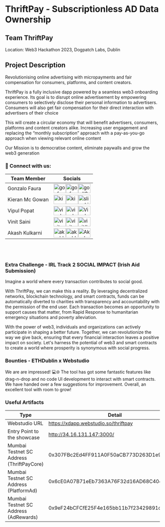 # ThriftPay - Subscriptionless AD Data Ownership

## Team ThriftPay
Location: Web3 Hackathon 2023, Dogpatch Labs, Dublin

## Project Description
Revolutionising online advertising with micropayments and fair compensation for consumers, platforms, and content creators.

ThriftPay is a fully inclusive dapp powered by a seamless web3 onboarding experience. Its goal is to disrupt online advertisement by empowering consumers to selectively disclose their personal information to advertisers. Consumers will also get fair compensation for their direct interaction with advertisers of their choice

This will create a circular economy that will benefit advertisers, consumers, platforms and content creators alike. Increasing user engagement and replacing the “monthly subscription” approach with a pay-as-you-go approach when viewing relevant online content

Our Mission is to democratise content, eliminate paywalls and grow the web3 generation
<br/>

### 🤝 Connect with us:

| Team Member   | Socials    |
|-------------|-------------|
| Gonzalo Faura | <a href="https://twitter.com/GonFaura" target="blank"><img align="center" src="https://raw.githubusercontent.com/rahuldkjain/github-profile-readme-generator/master/src/images/icons/Social/twitter.svg" alt="gonfaura" height="30" width="40" /></a><a href="https://www.linkedin.com/in/gonzalofaura/" target="blank"><img align="center" src="https://raw.githubusercontent.com/rahuldkjain/github-profile-readme-generator/master/src/images/icons/Social/linked-in-alt.svg" alt="gonfaura" height="30" width="40" /></a><a href="https://discord.gg/gon#3775" target="blank"><img align="center" src="https://raw.githubusercontent.com/rahuldkjain/github-profile-readme-generator/master/src/images/icons/Social/discord.svg" alt="gon#3775" height="30" width="40" /></a> |
| Kieran Mc Gowan |  <a href="https://twitter.com/sligokid" target="blank"><img align="center" src="https://raw.githubusercontent.com/rahuldkjain/github-profile-readme-generator/master/src/images/icons/Social/twitter.svg" alt="kieran" height="30" width="40" /></a><a href="https://www.linkedin.com/in/kieranmcgowan/" target="blank"><img align="center" src="https://raw.githubusercontent.com/rahuldkjain/github-profile-readme-generator/master/src/images/icons/Social/linked-in-alt.svg" alt="kieran" height="30" width="40" /></a><a href="https://discord.gg/sligokid#6121" target="blank"><img align="center" src="https://raw.githubusercontent.com/rahuldkjain/github-profile-readme-generator/master/src/images/icons/Social/discord.svg" alt="sligokid#6121" height="30" width="40" /></a> |
| Vipul Popat      | <a href="https://twitter.com/vipulpopat" target="blank"><img align="center" src="https://raw.githubusercontent.com/rahuldkjain/github-profile-readme-generator/master/src/images/icons/Social/twitter.svg" alt="vipulpopat" height="30" width="40" /></a><a href="https://linkedin.com/in/vipulpopat" target="blank"><img align="center" src="https://raw.githubusercontent.com/rahuldkjain/github-profile-readme-generator/master/src/images/icons/Social/linked-in-alt.svg" alt="vipulpopat" height="30" width="40" /></a><a href="https://discord.gg/Vipul P#7641" target="blank"><img align="center" src="https://raw.githubusercontent.com/rahuldkjain/github-profile-readme-generator/master/src/images/icons/Social/discord.svg" alt="Vipul P#7641" height="30" width="40" /></a> |
| Vinit Saini | <a href="https://twitter.com/vinit_saini" target="blank"><img align="center" src="https://raw.githubusercontent.com/rahuldkjain/github-profile-readme-generator/master/src/images/icons/Social/twitter.svg" alt="vinitsaini" height="30" width="40" /></a><a href="https://linkedin.com/in/vinit-saini-9ba9b028" target="blank"><img align="center" src="https://raw.githubusercontent.com/rahuldkjain/github-profile-readme-generator/master/src/images/icons/Social/linked-in-alt.svg" alt="vinitsaini" height="30" width="40" /></a><a href="https://discord.gg/vinit#3651" target="blank"><img align="center" src="https://raw.githubusercontent.com/rahuldkjain/github-profile-readme-generator/master/src/images/icons/Social/discord.svg" alt="vinit#3651" height="30" width="40" /></a> |
| Akash Kulkarni | <a href="https://twitter.com/AkashKu00756128" target="blank"><img align="center" src="https://raw.githubusercontent.com/rahuldkjain/github-profile-readme-generator/master/src/images/icons/Social/twitter.svg" alt="akashkulkarni" height="30" width="40" /></a><a href="https://www.linkedin.com/in/akash-kulkarni-78b998152/" target="blank"><img align="center" src="https://raw.githubusercontent.com/rahuldkjain/github-profile-readme-generator/master/src/images/icons/Social/linked-in-alt.svg" alt="akashkulkarni" height="30" width="40" /></a><a href="https://discord.gg/Akash#7817" target="blank"><img align="center" src="https://raw.githubusercontent.com/rahuldkjain/github-profile-readme-generator/master/src/images/icons/Social/discord.svg" alt="Akash#7817" height="30" width="40" /></a> |

<br/><br/>

### Extra Challenge - IRL Track 2 SOCIAL IMPACT (Irish Aid Submission)

Imagine a world where every transaction contributes to social good. 

With ThriftPay, we can make this a reality. By leveraging decentralized networks, blockchain technology, and smart contracts, funds can be automatically diverted to charities with transparency and accountability with the permission of the end user. Each transaction becomes an opportunity to support causes that matter, from Rapid Response to humanitarian emergency situations and poverty alleviation. 

With the power of web3, individuals and organizations can actively participate in shaping a better future. Together, we can revolutionize the way we give back, ensuring that every financial interaction leaves a positive impact on society. Let's harness the potential of web3 and smart contracts to create a world where prosperity is synonymous with social progress.

### Bounties - ETHDublin x Webstudio

We are are impressed! 💻🌐 The tool has got some fantastic features like drag-n-drop and no code UI development to interact with smart contracts. We have handed over a few suggestions for improvement. Overall, an excellent tool with room to grow! 


### Useful Artifacts
| Type   | Detail    |
|-------------|-------------|
| Webstudio URL |https://xdapp.webstudio.so/thriftpay |
| Entry Point to the showcase | http://34.16.131.147:3000/ |
| Mumbai Testnet SC Address (ThriftPayCore) |0x307FBc2Ed4FF911A0F50aCB773D263D1e91FFD09 |
| Mumbai Testnet SC Address (PlatformAd) |0x6cE0A07B71eEb7363A76F32d16AD68C404b1565B |
| Mumbai Testnet SC Address (AdRewards) |0x9eF24bCFCfE25F4e165bb11b7f23429891c86492 |
